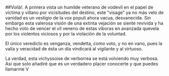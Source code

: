 
##Voilà!.
A primera vista un humilde veterano de vodevil en el papel de víctima y villano por vicisitudes del destino, este “visage” ya no más velo de vanidad es un vestigio de la vox populi ahora vacua, desvanecida. Sin embargo esta valerosa visión de una extinta vejación se siente revivida y ha hecho voto de vencer el vil veneno de estas víboras en avanzada quevela por los violentos viciosos y por la violación de la voluntad.

El único veredicto es venganza, vendetta, como voto, y no en vano, pues la valía y veracidad de ésta un día vindicará al vigilante y al virtuoso.

La verdad, esta vichyssoise de verborrea se está volviendo muy verbosa.
Así que solo añadiré que es un verdadero placer conocerte y que puedes llamarme V

<!--
**srobledo2021/srobledo2021** is a ✨ _special_ ✨ repository because its `README.md` (this file) appears on your GitHub profile.

Here are some ideas to get you started:

- 🔭 I’m currently working on ...
- 🌱 I’m currently learning ...
- 👯 I’m looking to collaborate on ...
- 🤔 I’m looking for help with ...
- 💬 Ask me about ...
- 📫 How to reach me: ...
- 😄 Pronouns: ...
- ⚡ Fun fact: ...
-->
